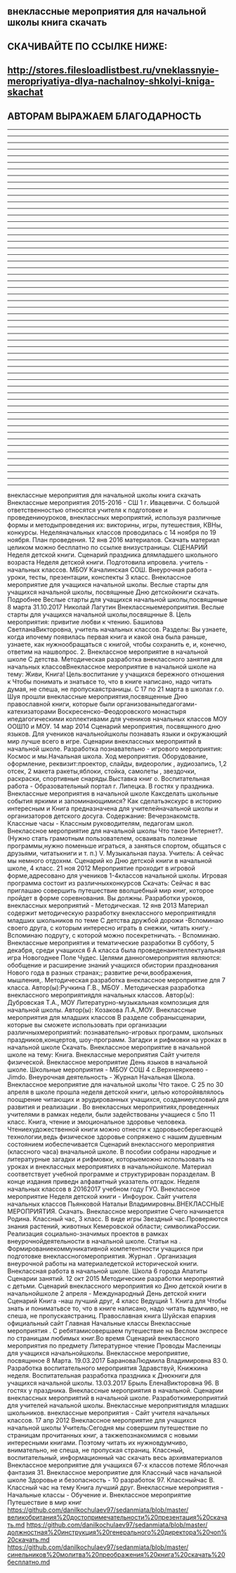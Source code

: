 внеклассные мероприятия для начальной школы книга скачать
--------------------------------------------------
СКАЧИВАЙТЕ ПО ССЫЛКЕ НИЖЕ:
--------------------------------------------------
http://stores.filesloadlistbest.ru/vneklassnyie-meropriyatiya-dlya-nachalnoy-shkolyi-kniga-skachat
--------------------------------------------------
АВТОРАМ ВЫРАЖАЕМ БЛАГОДАРНОСТЬ
--------------------------------------------------
--------------------------------------------------
--------------------------------------------------
--------------------------------------------------
--------------------------------------------------
--------------------------------------------------
--------------------------------------------------
--------------------------------------------------
--------------------------------------------------
--------------------------------------------------
--------------------------------------------------
--------------------------------------------------
--------------------------------------------------
--------------------------------------------------
--------------------------------------------------
--------------------------------------------------
--------------------------------------------------
--------------------------------------------------
--------------------------------------------------
--------------------------------------------------
--------------------------------------------------
--------------------------------------------------
--------------------------------------------------
--------------------------------------------------
--------------------------------------------------
--------------------------------------------------
--------------------------------------------------
--------------------------------------------------
--------------------------------------------------
--------------------------------------------------
--------------------------------------------------
--------------------------------------------------
--------------------------------------------------
--------------------------------------------------
--------------------------------------------------
--------------------------------------------------
--------------------------------------------------
--------------------------------------------------
--------------------------------------------------
--------------------------------------------------
--------------------------------------------------
--------------------------------------------------
--------------------------------------------------
--------------------------------------------------
--------------------------------------------------
--------------------------------------------------
--------------------------------------------------
--------------------------------------------------
--------------------------------------------------
--------------------------------------------------
--------------------------------------------------
--------------------------------------------------
--------------------------------------------------
--------------------------------------------------
--------------------------------------------------
--------------------------------------------------
внеклассные мероприятия для начальной школы книга скачать Внеклассные мероприятия 2015-2016 - СШ 1 г. Ивацевичи. С большой ответственностью относятся учителя к подготовке и проведениюуроков, внеклассных мероприятий, используя различные формы и методыпроведения их: викторины, игры, путешествия, КВНы, конкурсы. Неделяначальных классов проводилась с 14 ноября по 19 ноября. План проведения. 12 янв 2016  материалов. Скачать материал целиком можно бесплатно по ссылке внизустраницы. СЦЕНАРИЙ  Неделя детской книги. Сценарий праздника длямладшего школьного возраста Неделя детской книги. Подготовила ипровела. учитель - начальных классов. МБОУ Качалинская СОШ. Внеурочная работа - уроки, тесты, презентации, конспекты 3 класс. Внеклассное мероприятие для учащихся начальной школы. Веслые старты для учащихся начальной школы, посвящнные Дню детскойкниги скачать. Подробнее  Веслые старты для учащихся начальной школы,посвящнные 8 марта  31.10.2017 Николай Лагутин Внеклассныемероприятия. Веслые старты для учащихся начальной школы,посвящнные 8. Цель мероприятия: привитие любви к чтению.  Башилова СветланаВикторовна, учитель начальных классов. Разделы:  Вы узнаете, когда ипочему появилась первая книга и какой она была раньше, узнаете, как нужнообращаться с книгой, чтобы сохранить е, и, конечно, ответим на нашвопрос. 2. Внеклассное мероприятие в начальной школе С детства. Методическая разработка внеклассного занятия для начальных классовВнеклассное мероприятие в начальной школе на тему: Живи, Книга! Цель:воспитание у учащихся бережного отношения к  Чтобы понимать и знатьвсе то, что в книге написано, надо читать думая, не спеша, не пропускаястраницы. С 17 по 21 марта в школах г.о. Шуя прошли внеклассные мероприятия,посвященные Дню православной книги, которые были организованыпедагогами-катехизаторами Воскресенско-Феодоровского монастыря ипедагогическими коллективами для учеников начальных классов МОУ ООШ10 и МОУ. 14 мар 2014  Сценарий мероприятия, посвящнного дню языков. Для учеников начальнойшколы познавать языки и окружающий мир лучше всего в игре.
Сценарии внеклассных мероприятий в начальной школе. Разработка познавательно - игрового мероприятия: Космос и мы.Начальная школа. Ход мероприятия. Оборудование, оформление, реквизит:проектор, слайды, видеоролик , аудиозапись, 1,2 отсек, 2 макета ракеты,яблоки, стойка, самолеты , звездочки, раскраски, спортивные снаряды.Выставка книг о. Воспитательная работа - Образовательный портал г. Липецка. В гостях у праздника. Внеклассные мероприятия в начальной школе  Каксделать школьные события яркими и запоминающимися? Как сделатьэкскурс в историю интересным и  Книга предназначена для учителейначальной школы и организаторов детского досуга. Содержание: Вечерзнакомств. Классные часы - Классным руководителям, педагогам школ. Внеклассное мероприятие для начальной школы Что такое Интернет?. (Нужно стать грамотным пользователем, осваивать полезные программы,нужно поменьше играться, а заняться спортом, общаться с друзьями, читатькниги и т. п.) V. Музыкальная пауза. Учитель: А сейчас мы немного отдохнм. Сценарий ко Дню детской книги в начальной школе, 4 класс. 21 ноя 2012  Мероприятие проходит в игровой форме,адресовано для учеников 1-4классов начальной школы. Игровая программа состоит из различныхконкурсов  Скачать:  Сейчас я вас приглашаю совершить путешествие вволшебный мир книг, которое пройдет в форме соревнования. Вы должны. Разработки уроков, внеклассных мероприятий - Методическая. 12 янв 2013  Материал содержит методическую разработку внеклассного мероприятиядля младших школьников по теме С детства дружбой дорожи  -Вспоминаю своего друга, с которым интересно играть в снежки, читать книгу.- Вспоминаю подругу, с которой можно посекретничать. - Вспоминаю. Внеклассные мероприятия и тематические разработки
В субботу, 5 декабря, среди учащихся 6 А класса была проведенаинтеллектуальная игра Новогоднее Поле Чудес. Целями данногомероприятия являются: обобщение и расширение знаний учащихся обистории празднования Нового года в разных странах;; развитие речи,воображения, мышления,. Методическая разработка внеклассное мероприятие для 7 класса. Автор(ы):Ручкина Г.В., МБОУ . Методическая разработка внеклассного мероприятиядля начальных классов. Автор(ы): Дубровская Т.А., МОУ  Литературно-музыкальная композиция для начальной школы. Автор(ы): Козакова Л.А.,МОУ. Внеклассные мероприятия для младших классов В разделе собранысценарии, которые вы сможете использовать при организации различныхмероприятий: познавательно-игровых программ, школьных праздников,концертов, шоу-программ. Загадки и рифмовки на уроках в начальной школе  Скачать. Внеклассное мероприятие в начальной школе на тему: Книга. Внеклассные мероприятия  Сайт учителя физической. Внеклассное мероприятие День языков в начальной школе. Школьные мероприятия - МБОУ СОШ 4 с.Верхнеяркеево - Jimdo. Внеурочная деятельность - Журнал Начальная Школа. Внеклассное мероприятие для начальной школы Что такое. С 25 по 30 апреля в школе прошла неделя детской книги, целью которойявлялось поощрение читающих и эрудированных учащихся, созданиеусловий для развития и реализации . Во внеклассных мероприятиях,проведенных учителями в рамках недели, были задействованы учащиеся с 5по 11 класс.
Книга, чтение и эмоциональное здоровье человека.  Чтениехудожественной книги можно отнести к здоровьесберегающей технологии,ведь физическое здоровье сопряжено с нашим душевным состоянием иобеспечивается  Сценарий внеклассного мероприятия (классного часа) вначальной школе. В пособии собраны народные и литературные загадки и рифмовки, которыеможно использовать на уроках и внеклассных мероприятиях в начальнойшколе. Материал соответствует учебной программе и структурирован поразделам. В конце издания приведн алфавитный указатель отгадок. Неделя начальных классов в 20162017 учебном году  ГУО. Внеклассное мероприятие  Неделя детской книги - Инфоурок. Сайт учителя начальных классов Пьянковой Натальи Владимировны.ВНЕКЛАССНЫЕ МЕРОПРИЯТИЯ. Скачать. Внеклассное мероприятие Счего начинается Родина. Классный час, 3 класс. В виде игры Звездный час.Проверяются знания растений, животных Кемеровской области; символикаРоссии. Реализация социально-значимых проектов в рамках внеурочнойдеятельности в начальной школе. Статьи на . Формированиекоммуникативной компетентности учащихся при подготовке внеклассногомероприятия. Журнал . Организация внеурочной работы на материаледетской исторической книги. Внеклассная работа в начальной школе. Школа  6 города Апатиты  Сценарии занятий. 12 окт 2015  Методические разработки мероприятий с детьми. Сценарий внеклассного мероприятия ко Дню детской книги в начальнойшколе 2 апреля - Международный День детской книги Сценарий Книга -наш лучший друг, 4 класс Ведущий 1. Книга для  Чтобы знать и пониматьвсе то, что в книге написано, надо читать вдумчиво, не спеша, не пропускаястраниц. Православная книга  Шуйская епархия  официальный сайт
Главная  Начальные классы  Внеклассные мероприятия . С ребятамисовершаем путешествие на Веслом экспресе по страницам любимых книг.Во время  Сценарий внеклассного мероприятия по предмету Литературное чтение Проводы Масленицы для учащихся начальнойшколы. Внеклассное мероприятие, посвящнное 8 Марта. 19.03.2017 БарановаЛюдмила Владимировна 83 0. Разработка воспитательного мероприятия Здравствуй, Книжкина неделя. Воспитательная разработка праздника к Днюкниги для учащихся начальной школы. 13.03.2017 Брыль ЕленаВикторовна 96. В гостях у праздника. Внеклассные мероприятия в начальной. Сценарии внеклассных мероприятий в начальной школе. Разработкимероприятий для учителей начальной школы. Внеклассные мероприятиядля младших школьников. внеклассные мероприятия - Сайт учителя начальных классов. 17 апр 2012  Внеклассное мероприятие для учащихся начальной школы  Учитель:Сегодня мы совершим путешествие по страницам прочитанных книг, а такжепознакомимся с новыми интересными книгами.  Поэтому читать их нужновдумчиво, внимательно, не спеша, не пропуская страниц. Классный, воспитательный, информационный час скачать весь архивматериалов  Внеклассное мероприятие для учащихся 67-х классов потеме Яблочная фантазия 31. Внеклассное мероприятие для  Классный часв начальной школе Здоровье и безопасность - 10 разработок 97. Классныйчас В. Классный час на тему Книга  лучший друг. Внеклассные мероприятия - Начальные классы - Обучение и. Внеклассное мероприятие Путешествие в мир книг
https://github.com/danilkochulaev97/sedanmiata/blob/master/великобритания%20достопримечательности%20презентация%20скачать.md
https://github.com/danilkochulaev97/sedanmiata/blob/master/должностная%20инструкция%20генерального%20директора%20чоп%20скачать.md
https://github.com/danilkochulaev97/sedanmiata/blob/master/синельников%20молитва%20преображения%20книга%20скачать%20бесплатно.md